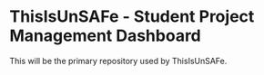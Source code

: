 # ThisIsUnSAFe - Student Project Management Dashboard

This will be the primary repository used by ThisIsUnSAFe.
